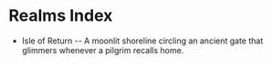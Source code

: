 # Realms Index

- Isle of Return -- A moonlit shoreline circling an ancient gate that glimmers whenever a pilgrim recalls home.

<!-- lock:saturn -->
